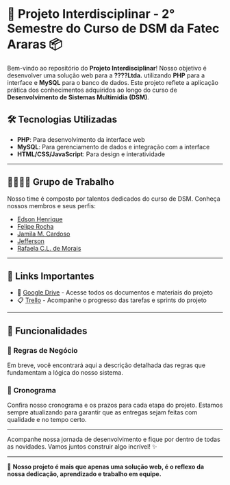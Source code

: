 # 🚀 **Projeto Interdisciplinar - 2° Semestre do Curso de DSM da Fatec Araras** 📦

Bem-vindo ao repositório do **Projeto Interdisciplinar**! Nosso objetivo é desenvolver uma solução web para a **????Ltda.** utilizando **PHP** para a interface e **MySQL** para o banco de dados. Este projeto reflete a aplicação prática dos conhecimentos adquiridos ao longo do curso de **Desenvolvimento de Sistemas Multimídia (DSM)**.

## 🛠️ **Tecnologias Utilizadas**
- **PHP**: Para desenvolvimento da interface web
- **MySQL**: Para gerenciamento de dados e integração com a interface
- **HTML/CSS/JavaScript**: Para design e interatividade

---

## 👩‍💻🧑‍💻 **Grupo de Trabalho**

Nosso time é composto por talentos dedicados do curso de DSM. Conheça nossos membros e seus perfis:

- [Edson Henrique](https://github.com/EdsoonHenrique)
- [Felipe Rocha](https://github.com/FlpRocha236)
- [Jamila M. Cardoso](https://github.com/jmcardoso18)
- [Jefferson](https://github.com/Jefferson434)
- [Rafaela C.L. de Morais](https://github.com/LemesdeMorais)

---

## 📅 **Links Importantes**

- 📂 [Google Drive](https://drive.google.com/drive/folders/1G0fiz9jaCHE2Jrz6SZ2piXqV6l_KrPAp?usp=sharing) - Acesse todos os documentos e materiais do projeto
- 📋 [Trello](https://trello.com/invite/b/67be6b60a2251556f2c94776/ATTIc2d5523ff0fab36a1d3be7a3c511d993CB548127/20251-pi-2) - Acompanhe o progresso das tarefas e sprints do projeto

---

## 🚀 **Funcionalidades**

### 📌 **Regras de Negócio**
Em breve, você encontrará aqui a descrição detalhada das regras que fundamentam a lógica do nosso sistema.

### 📅 **Cronograma**
Confira nosso cronograma e os prazos para cada etapa do projeto. Estamos sempre atualizando para garantir que as entregas sejam feitas com qualidade e no tempo certo.

---

Acompanhe nossa jornada de desenvolvimento e fique por dentro de todas as novidades. Vamos juntos construir algo incrível! ✨

---

🚀 **Nosso projeto é mais que apenas uma solução web, é o reflexo da nossa dedicação, aprendizado e trabalho em equipe.**



